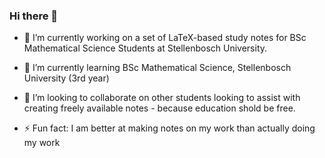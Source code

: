 ### Hi there 👋
- 🔭 I’m currently working on a set of LaTeX-based study notes for BSc Mathematical Science Students at Stellenbosch University.
- 🌱 I’m currently learning BSc Mathematical Science, Stellenbosch University (3rd year)
- 👯 I’m looking to collaborate on other students looking to assist with creating freely available notes - because education shold be free. 


- ⚡ Fun fact: I am better at making notes on my work than actually doing my work

